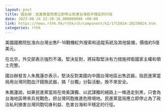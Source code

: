 ```yaml
---
layout: post
title: 國台辦：民進黨當局應立即停止危害台海和平穩定的行徑
date: 2023-08-24 22:30:16.000000000 +08:00
link: https://news.rthk.hk/rthk/ch/component/k2/1715014-20230824.htm
categories: rthk
---
```


美國國務院批准向台灣出售F-16戰機紅外搜索和追蹤系統及其他裝備，價值約5億美元。

在北京，外交部表示強烈不滿，堅決反對，將採取堅決有力措施捍衛國家主權和領土完整。

國台辦發言人朱鳳蓮亦表示，堅決反對美國向中國台灣地區出售武器，指民進黨當局用台灣同胞血汗錢換武器，搞「台獨」分裂活動，換不來安全。

朱鳳蓮說，如果民進黨當局在倚美謀獨、以武謀獨的絕路上一條道走到黑，只會為台海地區帶來兵兇戰危，把台灣同胞推進危險境地。民進黨當局應立即停止為了政治私利損害台灣同胞切身利益、危害台海和平穩定的行徑。
